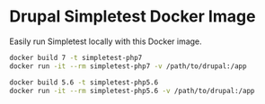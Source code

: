 Drupal Simpletest Docker Image
===============================

Easily run Simpletest locally with this Docker image.

````sh
docker build 7 -t simpletest-php7
docker run -it --rm simpletest-php7 -v /path/to/drupal:/app

docker build 5.6 -t simpletest-php5.6
docker run -it --rm simpletest-php5.6 -v /path/to/drupal:/app
````

